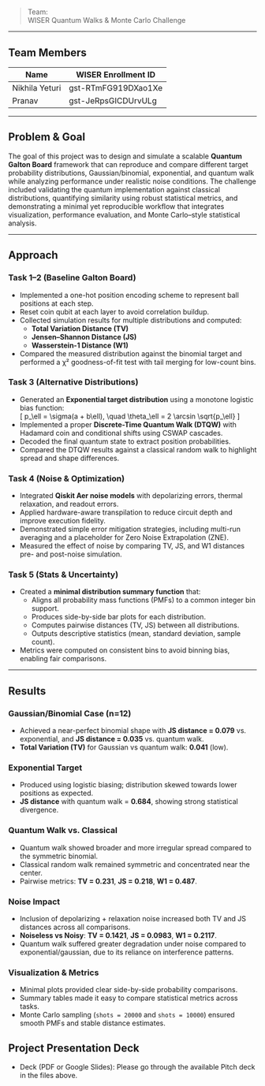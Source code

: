 # <Project Name>

> Team: **<Team Name>**  
> WISER Quantum Walks & Monte Carlo Challenge

---

## Team Members

| Name | WISER Enrollment ID |
|---|---|
| Nikhila Yeturi | gst-RTmFG919DXao1Xe |
| Pranav | gst-JeRpsGICDUrvULg |

---

## Problem & Goal  
The goal of this project was to design and simulate a scalable **Quantum Galton Board** framework that can reproduce and compare different target probability distributions, Gaussian/binomial, exponential, and quantum walk while analyzing performance under realistic noise conditions. The challenge included validating the quantum implementation against classical distributions, quantifying similarity using robust statistical metrics, and demonstrating a minimal yet reproducible workflow that integrates visualization, performance evaluation, and Monte Carlo–style statistical analysis.  

---

## Approach  

### **Task 1–2 (Baseline Galton Board)**  
- Implemented a one-hot position encoding scheme to represent ball positions at each step.  
- Reset coin qubit at each layer to avoid correlation buildup.  
- Collected simulation results for multiple distributions and computed:
  - **Total Variation Distance (TV)**
  - **Jensen–Shannon Distance (JS)**
  - **Wasserstein-1 Distance (W1)**
- Compared the measured distribution against the binomial target and performed a χ² goodness-of-fit test with tail merging for low-count bins.  

### **Task 3 (Alternative Distributions)**  
- Generated an **Exponential target distribution** using a monotone logistic bias function:  
  \[
  p_\ell = \sigma(a + b\ell), \quad \theta_\ell = 2 \arcsin \sqrt{p_\ell}
  \]  
- Implemented a proper **Discrete-Time Quantum Walk (DTQW)** with Hadamard coin and conditional shifts using CSWAP cascades.  
- Decoded the final quantum state to extract position probabilities.  
- Compared the DTQW results against a classical random walk to highlight spread and shape differences.

### **Task 4 (Noise & Optimization)**  
- Integrated **Qiskit Aer noise models** with depolarizing errors, thermal relaxation, and readout errors.  
- Applied hardware-aware transpilation to reduce circuit depth and improve execution fidelity.  
- Demonstrated simple error mitigation strategies, including multi-run averaging and a placeholder for Zero Noise Extrapolation (ZNE).  
- Measured the effect of noise by comparing TV, JS, and W1 distances pre- and post-noise simulation.

### **Task 5 (Stats & Uncertainty)**  
- Created a **minimal distribution summary function** that:
  - Aligns all probability mass functions (PMFs) to a common integer bin support.
  - Produces side-by-side bar plots for each distribution.
  - Computes pairwise distances (TV, JS) between all distributions.
  - Outputs descriptive statistics (mean, standard deviation, sample count).
- Metrics were computed on consistent bins to avoid binning bias, enabling fair comparisons.

---

## Results  
### **Gaussian/Binomial Case (n=12)**  
- Achieved a near-perfect binomial shape with **JS distance = 0.079** vs. exponential, and **JS distance = 0.035** vs. quantum walk.  
- **Total Variation (TV)** for Gaussian vs quantum walk: **0.041** (low).  

### **Exponential Target**  
- Produced using logistic biasing; distribution skewed towards lower positions as expected.  
- **JS distance** with quantum walk = **0.684**, showing strong statistical divergence.  

### **Quantum Walk vs. Classical**  
- Quantum walk showed broader and more irregular spread compared to the symmetric binomial.  
- Classical random walk remained symmetric and concentrated near the center.  
- Pairwise metrics: **TV = 0.231**, **JS = 0.218**, **W1 = 0.487**.  

### **Noise Impact**  
- Inclusion of depolarizing + relaxation noise increased both TV and JS distances across all comparisons.  
- **Noiseless vs Noisy**: **TV = 0.1421**, **JS = 0.0983**, **W1 = 0.2117**.  
- Quantum walk suffered greater degradation under noise compared to exponential/gaussian, due to its reliance on interference patterns.  

### **Visualization & Metrics**  
- Minimal plots provided clear side-by-side probability comparisons.  
- Summary tables made it easy to compare statistical metrics across tasks.  
- Monte Carlo sampling (`shots = 20000` and `shots = 10000`) ensured smooth PMFs and stable distance estimates.  

## Project Presentation Deck

- Deck (PDF or Google Slides): Please go through the available Pitch deck in the files above.  

